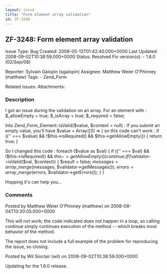 ```yaml
---
layout: issue
title: "Form element array validation"
id: ZF-3248
---
```


ZF-3248: Form element array validation
--------------------------------------

 Issue Type: Bug Created: 2008-05-13T01:42:40.000+0000 Last Updated: 2008-09-02T10:38:59.000+0000 Status: Resolved Fix version(s): - 1.6.0 (02/Sep/08)
 
 Reporter:  Sylvain Galopin (sgalopin)  Assignee:  Matthew Weier O'Phinney (matthew)  Tags: - Zend\_Form
 
 Related issues: 
 Attachments: 
### Description

I got an issue during the validation on an array. For an element with : $\_allowEmpty = true; $\_isArray = true; $\_required = false;

Into Zend\_Form\_Element::isValid($value, $context = null) : If you submit an empty value, you'll have $value = Array([0] => ) so this code can't work : if (('' === $value) && !$this->isRequired() && $this->getAllowEmpty()) { return true; }

So I changed this code : foreach ($value as $val) { if (('' === $val) && !$this->isRequired() && $this->getAllowEmpty()) { continue; } if (!$validator->isValid($val, $context)) { $result = false; $messages = array\_merge($messages, $validator->getMessages()); $errors = array\_merge($errors, $validator->getErrors()); } }

Hopping it's can help you...

 

 

### Comments

Posted by Matthew Weier O'Phinney (matthew) on 2008-08-04T13:30:05.000+0000

This will not work; the code indicated does not happen in a loop, so calling continue simply continues execution of the method -- which breaks most behavior of the method.

The report does not include a full example of the problem for reproducing the issue, so closing.

 

 

Posted by Wil Sinclair (wil) on 2008-09-02T10:38:59.000+0000

Updating for the 1.6.0 release.

 

 